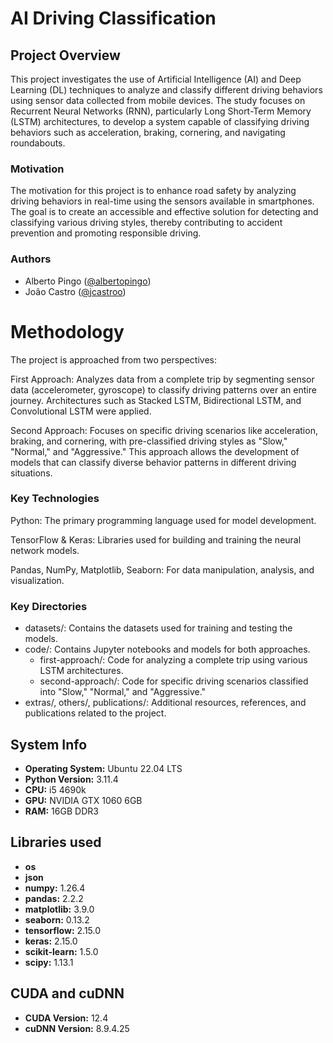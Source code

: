 # AI Driving Classification

## Project Overview
This project investigates the use of Artificial Intelligence (AI) and Deep Learning (DL) techniques to analyze and classify different driving behaviors using sensor data collected from mobile devices. The study focuses on Recurrent Neural Networks (RNN), particularly Long Short-Term Memory (LSTM) architectures, to develop a system capable of classifying driving behaviors such as acceleration, braking, cornering, and navigating roundabouts.

### Motivation
The motivation for this project is to enhance road safety by analyzing driving behaviors in real-time using the sensors available in smartphones. The goal is to create an accessible and effective solution for detecting and classifying various driving styles, thereby contributing to accident prevention and promoting responsible driving.

### Authors
- Alberto Pingo ([@albertopingo](https://github.com/albertopingo))
- João Castro ([@jcastroo](https://github.com/jcastroo))


# Methodology
The project is approached from two perspectives:

First Approach: Analyzes data from a complete trip by segmenting sensor data (accelerometer, gyroscope) to classify driving patterns over an entire journey. Architectures such as Stacked LSTM, Bidirectional LSTM, and Convolutional LSTM were applied.

Second Approach: Focuses on specific driving scenarios like acceleration, braking, and cornering, with pre-classified driving styles as "Slow," "Normal," and "Aggressive." This approach allows the development of models that can classify diverse behavior patterns in different driving situations.

### Key Technologies
Python: The primary programming language used for model development.

TensorFlow & Keras: Libraries used for building and training the neural network models.

Pandas, NumPy, Matplotlib, Seaborn: For data manipulation, analysis, and visualization.

### Key Directories
- datasets/: Contains the datasets used for training and testing the models.
- code/: Contains Jupyter notebooks and models for both approaches.
  - first-approach/: Code for analyzing a complete trip using various LSTM architectures.
  - second-approach/: Code for specific driving scenarios classified into "Slow," "Normal," and "Aggressive."
- extras/, others/, publications/: Additional resources, references, and publications related to the project.

## System Info
- **Operating System:** Ubuntu 22.04 LTS
- **Python Version:** 3.11.4
- **CPU:** i5 4690k
- **GPU:** NVIDIA GTX 1060 6GB
- **RAM:** 16GB DDR3

## Libraries used
- **os**
- **json**
- **numpy:**        1.26.4
- **pandas:**       2.2.2
- **matplotlib:**   3.9.0
- **seaborn:**      0.13.2
- **tensorflow:**   2.15.0
- **keras:**        2.15.0
- **scikit-learn:** 1.5.0
- **scipy:**        1.13.1

## CUDA and cuDNN

- **CUDA Version:** 12.4
- **cuDNN Version:** 8.9.4.25





